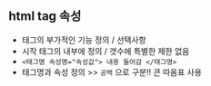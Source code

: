 ## html tag 속성
- 태그의 부가적인 기능 정의 / 선택사항
- 시작 태그의 내부에 정의 / 갯수에 특별한 제한 없음
- `<태그명 속성명="속성값"> 내용 들어감 </태그명>`
- 태그명과 속성 정의 >> `공백` 으로 구분!! 큰 따옴표 사용
